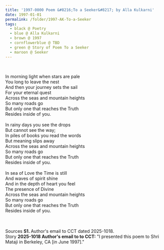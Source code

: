 ```yaml
---
title: '1997-0000 Poem &#8216;To a Seeker&#8217; by Alla Kulkarni'
date: 1997-01-01
permalink: /folder/1997-AK-To-a-Seeker
tags:
  - black @ Poetry
  - blue @ Alla Kulkarni
  - brown @ 1997
  - cornflowerblue @ TBD
  - green @ Story of Poem To a Seeker
  - maroon @ Seeker
---
```


<br>

<p>
In morning light when stars are pale<br>
You long to leave the nest<br>
And then your journey sets the sail<br>
For your eternal quest<br>
Across the seas and mountain heights<br>
So many roads go<br>
But only one that reaches the Truth<br>
Resides inside of you.<br>
<br> 
In rainy days you see the drops<br>
But cannot see the way;<br>
In piles of books you read the words<br>
But meaning slips away<br>
Across the seas and mountain heights<br>
So many roads go<br>
But only one that reaches the Truth<br>
Resides inside of you.<br>
<br> 
In sea of Love the Time is still<br>
And waves of spirit shine<br>
And in the depth of heart you feel<br>
The presence of Divine<br>
Across the seas and mountain heights<br>
So many roads go<br>
But only one that reaches the Truth<br>
Resides inside of you.<br>
</p>

<br>

<br>

<wave-list>
<list-title color="DarkSeaGreen" width="40">Sources</list-title>
  <list-item color="BlanchedAlmond"  width="280"><b>S1. </b> Author's email to CCT dated 2025-1018.</list-item>
</wave-list>

<br>

<wave-list>
<list-title color="DarkSeaGreen" width="25">Story</list-title>
  <list-item color="BlanchedAlmond"  width="280"><b>2025-1018 Author's email to to CCT:</b> "I presented this poem to Shri Mataji in Berkeley, CA [in June 1997]."</list-item>
</wave-list>